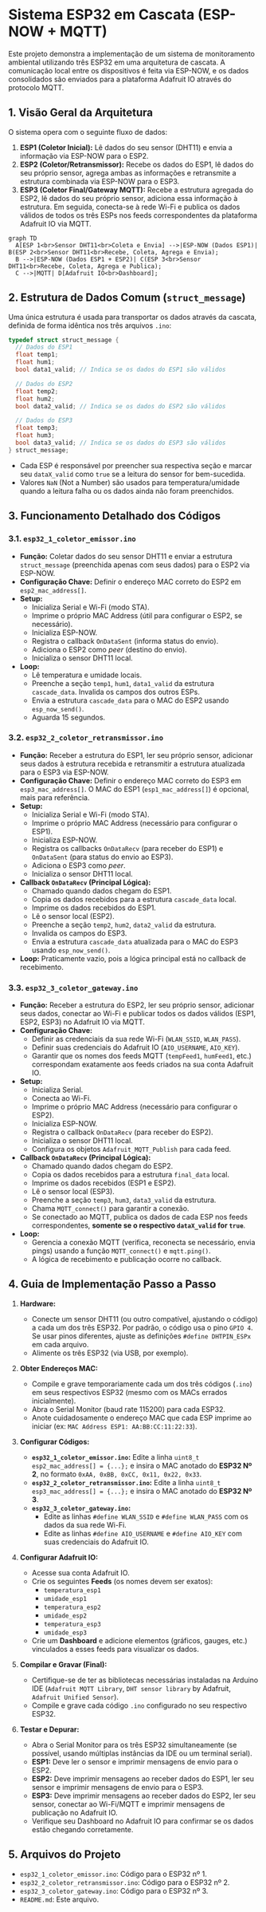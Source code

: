 # Sistema ESP32 em Cascata (ESP-NOW + MQTT)

Este projeto demonstra a implementação de um sistema de monitoramento ambiental utilizando três ESP32 em uma arquitetura de cascata. A comunicação local entre os dispositivos é feita via ESP-NOW, e os dados consolidados são enviados para a plataforma Adafruit IO através do protocolo MQTT.

## 1. Visão Geral da Arquitetura

O sistema opera com o seguinte fluxo de dados:

1.  **ESP1 (Coletor Inicial):** Lê dados do seu sensor (DHT11) e envia a informação via ESP-NOW para o ESP2.
2.  **ESP2 (Coletor/Retransmissor):** Recebe os dados do ESP1, lê dados do seu próprio sensor, agrega ambas as informações e retransmite a estrutura combinada via ESP-NOW para o ESP3.
3.  **ESP3 (Coletor Final/Gateway MQTT):** Recebe a estrutura agregada do ESP2, lê dados do seu próprio sensor, adiciona essa informação à estrutura. Em seguida, conecta-se à rede Wi-Fi e publica os dados válidos de todos os três ESPs nos feeds correspondentes da plataforma Adafruit IO via MQTT.

```mermaid
graph TD
  A[ESP 1<br>Sensor DHT11<br>Coleta e Envia] -->|ESP-NOW (Dados ESP1)| B(ESP 2<br>Sensor DHT11<br>Recebe, Coleta, Agrega e Envia);
  B -->|ESP-NOW (Dados ESP1 + ESP2)| C(ESP 3<br>Sensor DHT11<br>Recebe, Coleta, Agrega e Publica);
  C -->|MQTT| D[Adafruit IO<br>Dashboard];
```

## 2. Estrutura de Dados Comum (`struct_message`)

Uma única estrutura é usada para transportar os dados através da cascata, definida de forma idêntica nos três arquivos `.ino`:

```c++
typedef struct struct_message {
  // Dados do ESP1
  float temp1;
  float hum1;
  bool data1_valid; // Indica se os dados do ESP1 são válidos

  // Dados do ESP2
  float temp2;
  float hum2;
  bool data2_valid; // Indica se os dados do ESP2 são válidos

  // Dados do ESP3
  float temp3;
  float hum3;
  bool data3_valid; // Indica se os dados do ESP3 são válidos
} struct_message;
```

- Cada ESP é responsável por preencher sua respectiva seção e marcar seu `dataX_valid` como `true` se a leitura do sensor for bem-sucedida.
- Valores `NaN` (Not a Number) são usados para temperatura/umidade quando a leitura falha ou os dados ainda não foram preenchidos.

## 3. Funcionamento Detalhado dos Códigos

### 3.1. `esp32_1_coletor_emissor.ino`

-   **Função:** Coletar dados do seu sensor DHT11 e enviar a estrutura `struct_message` (preenchida apenas com seus dados) para o ESP2 via ESP-NOW.
-   **Configuração Chave:** Definir o endereço MAC correto do ESP2 em `esp2_mac_address[]`.
-   **Setup:**
    -   Inicializa Serial e Wi-Fi (modo STA).
    -   Imprime o próprio MAC Address (útil para configurar o ESP2, se necessário).
    -   Inicializa ESP-NOW.
    -   Registra o callback `OnDataSent` (informa status do envio).
    -   Adiciona o ESP2 como *peer* (destino do envio).
    -   Inicializa o sensor DHT11 local.
-   **Loop:**
    -   Lê temperatura e umidade locais.
    -   Preenche a seção `temp1`, `hum1`, `data1_valid` da estrutura `cascade_data`. Invalida os campos dos outros ESPs.
    -   Envia a estrutura `cascade_data` para o MAC do ESP2 usando `esp_now_send()`.
    -   Aguarda 15 segundos.

### 3.2. `esp32_2_coletor_retransmissor.ino`

-   **Função:** Receber a estrutura do ESP1, ler seu próprio sensor, adicionar seus dados à estrutura recebida e retransmitir a estrutura atualizada para o ESP3 via ESP-NOW.
-   **Configuração Chave:** Definir o endereço MAC correto do ESP3 em `esp3_mac_address[]`. O MAC do ESP1 (`esp1_mac_address[]`) é opcional, mais para referência.
-   **Setup:**
    -   Inicializa Serial e Wi-Fi (modo STA).
    -   Imprime o próprio MAC Address (necessário para configurar o ESP1).
    -   Inicializa ESP-NOW.
    -   Registra os callbacks `OnDataRecv` (para receber do ESP1) e `OnDataSent` (para status do envio ao ESP3).
    -   Adiciona o ESP3 como *peer*.
    -   Inicializa o sensor DHT11 local.
-   **Callback `OnDataRecv` (Principal Lógica):**
    -   Chamado quando dados chegam do ESP1.
    -   Copia os dados recebidos para a estrutura `cascade_data` local.
    -   Imprime os dados recebidos do ESP1.
    -   Lê o sensor local (ESP2).
    -   Preenche a seção `temp2`, `hum2`, `data2_valid` da estrutura.
    -   Invalida os campos do ESP3.
    -   Envia a estrutura `cascade_data` atualizada para o MAC do ESP3 usando `esp_now_send()`.
-   **Loop:** Praticamente vazio, pois a lógica principal está no callback de recebimento.

### 3.3. `esp32_3_coletor_gateway.ino`

-   **Função:** Receber a estrutura do ESP2, ler seu próprio sensor, adicionar seus dados, conectar ao Wi-Fi e publicar todos os dados válidos (ESP1, ESP2, ESP3) no Adafruit IO via MQTT.
-   **Configuração Chave:**
    -   Definir as credenciais da sua rede Wi-Fi (`WLAN_SSID`, `WLAN_PASS`).
    -   Definir suas credenciais do Adafruit IO (`AIO_USERNAME`, `AIO_KEY`).
    -   Garantir que os nomes dos feeds MQTT (`tempFeed1`, `humFeed1`, etc.) correspondam exatamente aos feeds criados na sua conta Adafruit IO.
-   **Setup:**
    -   Inicializa Serial.
    -   Conecta ao Wi-Fi.
    -   Imprime o próprio MAC Address (necessário para configurar o ESP2).
    -   Inicializa ESP-NOW.
    -   Registra o callback `OnDataRecv` (para receber do ESP2).
    -   Inicializa o sensor DHT11 local.
    -   Configura os objetos `Adafruit_MQTT_Publish` para cada feed.
-   **Callback `OnDataRecv` (Principal Lógica):**
    -   Chamado quando dados chegam do ESP2.
    -   Copia os dados recebidos para a estrutura `final_data` local.
    -   Imprime os dados recebidos (ESP1 e ESP2).
    -   Lê o sensor local (ESP3).
    -   Preenche a seção `temp3`, `hum3`, `data3_valid` da estrutura.
    -   Chama `MQTT_connect()` para garantir a conexão.
    -   Se conectado ao MQTT, publica os dados de cada ESP nos feeds correspondentes, **somente se o respectivo `dataX_valid` for `true`**.
-   **Loop:**
    -   Gerencia a conexão MQTT (verifica, reconecta se necessário, envia pings) usando a função `MQTT_connect()` e `mqtt.ping()`.
    -   A lógica de recebimento e publicação ocorre no callback.

## 4. Guia de Implementação Passo a Passo

1.  **Hardware:**
    *   Conecte um sensor DHT11 (ou outro compatível, ajustando o código) a cada um dos três ESP32. Por padrão, o código usa o pino `GPIO 4`. Se usar pinos diferentes, ajuste as definições `#define DHTPIN_ESPx` em cada arquivo.
    *   Alimente os três ESP32 (via USB, por exemplo).

2.  **Obter Endereços MAC:**
    *   Compile e grave temporariamente cada um dos três códigos (`.ino`) em seus respectivos ESP32 (mesmo com os MACs errados inicialmente).
    *   Abra o Serial Monitor (baud rate 115200) para cada ESP32.
    *   Anote cuidadosamente o endereço MAC que cada ESP imprime ao iniciar (ex: `MAC Address ESP1: AA:BB:CC:11:22:33`).

3.  **Configurar Códigos:**
    *   **`esp32_1_coletor_emissor.ino`:** Edite a linha `uint8_t esp2_mac_address[] = {...};` e insira o MAC anotado do **ESP32 Nº 2**, no formato `0xAA, 0xBB, 0xCC, 0x11, 0x22, 0x33`.
    *   **`esp32_2_coletor_retransmissor.ino`:** Edite a linha `uint8_t esp3_mac_address[] = {...};` e insira o MAC anotado do **ESP32 Nº 3**.
    *   **`esp32_3_coletor_gateway.ino`:**
        *   Edite as linhas `#define WLAN_SSID` e `#define WLAN_PASS` com os dados da sua rede Wi-Fi.
        *   Edite as linhas `#define AIO_USERNAME` e `#define AIO_KEY` com suas credenciais do Adafruit IO.

4.  **Configurar Adafruit IO:**
    *   Acesse sua conta Adafruit IO.
    *   Crie os seguintes **Feeds** (os nomes devem ser exatos):
        *   `temperatura_esp1`
        *   `umidade_esp1`
        *   `temperatura_esp2`
        *   `umidade_esp2`
        *   `temperatura_esp3`
        *   `umidade_esp3`
    *   Crie um **Dashboard** e adicione elementos (gráficos, gauges, etc.) vinculados a esses feeds para visualizar os dados.

5.  **Compilar e Gravar (Final):**
    *   Certifique-se de ter as bibliotecas necessárias instaladas na Arduino IDE (`Adafruit MQTT Library`, `DHT sensor library` by Adafruit, `Adafruit Unified Sensor`).
    *   Compile e grave cada código `.ino` configurado no seu respectivo ESP32.

6.  **Testar e Depurar:**
    *   Abra o Serial Monitor para os três ESP32 simultaneamente (se possível, usando múltiplas instâncias da IDE ou um terminal serial).
    *   **ESP1:** Deve ler o sensor e imprimir mensagens de envio para o ESP2.
    *   **ESP2:** Deve imprimir mensagens ao receber dados do ESP1, ler seu sensor e imprimir mensagens de envio para o ESP3.
    *   **ESP3:** Deve imprimir mensagens ao receber dados do ESP2, ler seu sensor, conectar ao Wi-Fi/MQTT e imprimir mensagens de publicação no Adafruit IO.
    *   Verifique seu Dashboard no Adafruit IO para confirmar se os dados estão chegando corretamente.

## 5. Arquivos do Projeto

-   `esp32_1_coletor_emissor.ino`: Código para o ESP32 nº 1.
-   `esp32_2_coletor_retransmissor.ino`: Código para o ESP32 nº 2.
-   `esp32_3_coletor_gateway.ino`: Código para o ESP32 nº 3.
-   `README.md`: Este arquivo.


